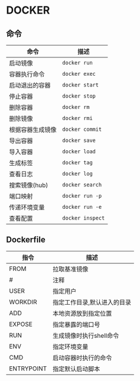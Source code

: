 # DOCKER #

## 命令 ##

| 命令             | 描述             |
| -                | -                |
| 启动镜像         | `docker run`     |
| 容器执行命令     | `docker exec`    |
| 启动退出的容器   | `docker start`   |
| 停止容器         | `docker stop`    |
| 删除容器         | `docker rm`      |
| 删除镜像         | `docker rmi`     |
| 根据容器生成镜像 | `docker commit`  |
| 导出容器         | `docker save`    |
| 导入容器         | `docker load`    |
| 生成标签         | `docker tag`     |
| 查看日志         | `docker log`     |
| 搜索镜像(hub)    | `docker search`  |
| 端口映射         | `docker run -p`  |
| 传递环境变量     | `docker run -e`  |
| 查看配置         | `docker inspect` |

## Dockerfile ##

| 指令       | 描述                        |
| -          | -                           |
| FROM       | 拉取基准镜像                |
| #          | 注释                        |
| USER       | 指定用户                    |
| WORKDIR    | 指定工作目录,默认进入的目录 |
| ADD        | 本地资源放到指定位置        |
| EXPOSE     | 指定暴露的端口号            |
| RUN        | 生成镜像时执行shell命令     |
| ENV        | 指定环境变量                |
| CMD        | 启动容器时执行的命令        |
| ENTRYPOINT | 指定默认启动脚本            |
